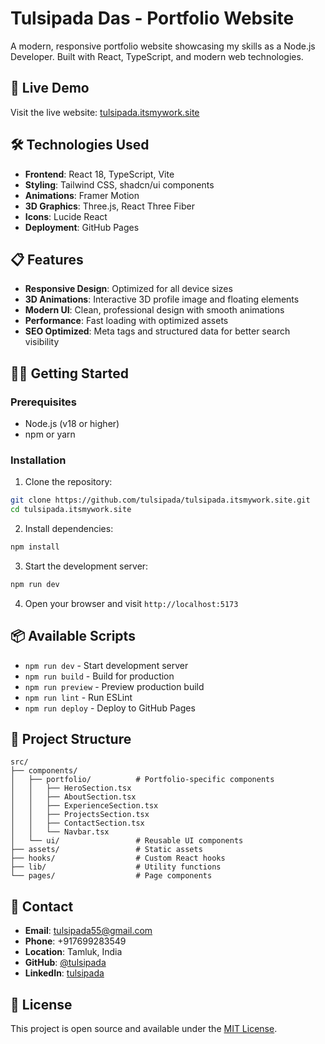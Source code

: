 # Tulsipada Das - Portfolio Website

A modern, responsive portfolio website showcasing my skills as a Node.js Developer. Built with React, TypeScript, and modern web technologies.

## 🚀 Live Demo

Visit the live website: [tulsipada.itsmywork.site](https://tulsipada.itsmywork.site)

## 🛠️ Technologies Used

- **Frontend**: React 18, TypeScript, Vite
- **Styling**: Tailwind CSS, shadcn/ui components
- **Animations**: Framer Motion
- **3D Graphics**: Three.js, React Three Fiber
- **Icons**: Lucide React
- **Deployment**: GitHub Pages

## 📋 Features

- **Responsive Design**: Optimized for all device sizes
- **3D Animations**: Interactive 3D profile image and floating elements
- **Modern UI**: Clean, professional design with smooth animations
- **Performance**: Fast loading with optimized assets
- **SEO Optimized**: Meta tags and structured data for better search visibility

## 🏃‍♂️ Getting Started

### Prerequisites

- Node.js (v18 or higher)
- npm or yarn

### Installation

1. Clone the repository:
```bash
git clone https://github.com/tulsipada/tulsipada.itsmywork.site.git
cd tulsipada.itsmywork.site
```

2. Install dependencies:
```bash
npm install
```

3. Start the development server:
```bash
npm run dev
```

4. Open your browser and visit `http://localhost:5173`

## 📦 Available Scripts

- `npm run dev` - Start development server
- `npm run build` - Build for production
- `npm run preview` - Preview production build
- `npm run lint` - Run ESLint
- `npm run deploy` - Deploy to GitHub Pages

## 🎨 Project Structure

```
src/
├── components/
│   ├── portfolio/          # Portfolio-specific components
│   │   ├── HeroSection.tsx
│   │   ├── AboutSection.tsx
│   │   ├── ExperienceSection.tsx
│   │   ├── ProjectsSection.tsx
│   │   ├── ContactSection.tsx
│   │   └── Navbar.tsx
│   └── ui/                 # Reusable UI components
├── assets/                 # Static assets
├── hooks/                  # Custom React hooks
├── lib/                    # Utility functions
└── pages/                  # Page components
```

## 📧 Contact

- **Email**: tulsipada55@gmail.com
- **Phone**: +917699283549
- **Location**: Tamluk, India
- **GitHub**: [@tulsipada](https://github.com/tulsipada)
- **LinkedIn**: [tulsipada](https://linkedin.com/in/tulsipada)

## 📄 License

This project is open source and available under the [MIT License](LICENSE).